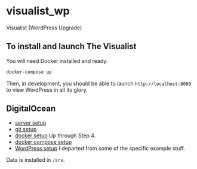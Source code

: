 # visualist_wp
Visualist (WordPress Upgrade)


## To install and launch The Visualist

You will need Docker installed and ready.

``` bash
docker-compose up
```

Then, in development, you should be able to launch `http://localhost:8080` to view WordPress in all its glory.


## DigitalOcean

- [server setup](https://www.digitalocean.com/community/tutorials/initial-server-setup-with-ubuntu-18-04)
- [git setup](https://www.digitalocean.com/community/tutorials/how-to-install-git-on-ubuntu-14-04)
- [docker setup](https://www.digitalocean.com/community/tutorials/how-to-install-and-use-docker-on-ubuntu-16-04)
  Up through Step 4.
- [docker compose setup](https://www.digitalocean.com/community/tutorials/how-to-install-and-use-docker-compose-on-ubuntu-14-04)
- [WordPress setup](https://www.digitalocean.com/community/tutorials/how-to-install-wordpress-and-phpmyadmin-with-docker-compose-on-ubuntu-14-04)
  I departed from some of the specific example stuff.

Data is installed in `/srv`.
